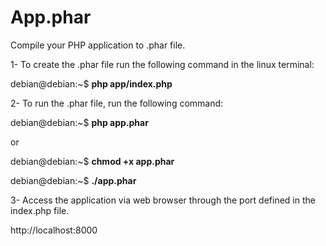 # App.phar
Compile your PHP application to .phar file.

1- To create the .phar file run the following command in the linux terminal:

debian@debian:~$ **php app/index.php**

2- To run the .phar file, run the following command:

debian@debian:~$ **php app.phar**

or

debian@debian:~$ **chmod +x app.phar**

debian@debian:~$ **./app.phar**

3- Access the application via web browser through the port defined in the index.php file.

http://localhost:8000
